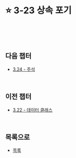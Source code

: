 # :star: 3-23 상속 포기

<br>

<br>

<br>

## 다음 챕터

- [3.24 - 주석](https://github.com/Esoolgnah/Summary_of_Refactoring_2nd_Edition/blob/main/Notes/03_코드에서_나는_악취/03_24_주석.md)

<br>

## 이전 챕터

- [3.22 - 데이터 클래스](https://github.com/Esoolgnah/Summary_of_Refactoring_2nd_Edition/blob/main/Notes/03_코드에서_나는_악취/03_22_데이터_클래스.md)

<br>

## 목록으로

- [목록](https://github.com/Esoolgnah/Summary_of_Refactoring_2nd_Edition/blob/main/Notes/03_코드에서_나는_악취/03_00_코드에서_나는_악취.md)
